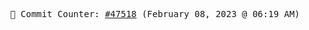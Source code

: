 <p align="center">
    <samp>
        📮 Commit Counter: <a href="https://github.com/Javascript-void0/Javascript-void0/commits/main">#47518</a> (February 08, 2023 @ 06:19 AM)
    </samp>
</p>